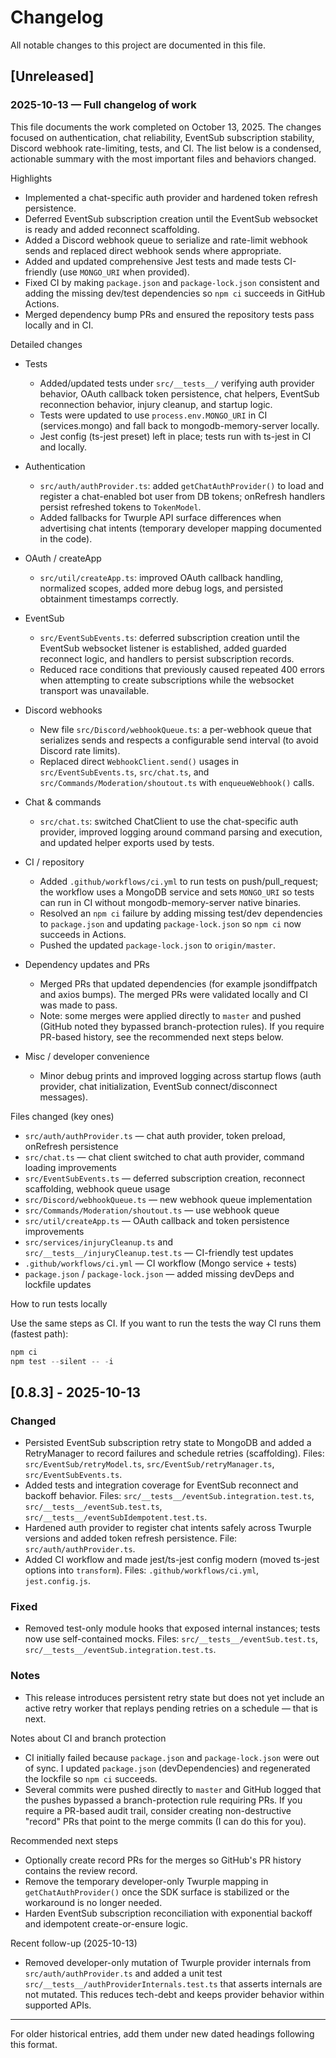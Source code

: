 # Changelog

All notable changes to this project are documented in this file.

## [Unreleased]

### 2025-10-13 — Full changelog of work

This file documents the work completed on October 13, 2025. The changes focused on authentication, chat reliability, EventSub subscription stability, Discord webhook rate-limiting, tests, and CI. The list below is a condensed, actionable summary with the most important files and behaviors changed.

Highlights
- Implemented a chat-specific auth provider and hardened token refresh persistence.
- Deferred EventSub subscription creation until the EventSub websocket is ready and added reconnect scaffolding.
- Added a Discord webhook queue to serialize and rate-limit webhook sends and replaced direct webhook sends where appropriate.
- Added and updated comprehensive Jest tests and made tests CI-friendly (use `MONGO_URI` when provided).
- Fixed CI by making `package.json` and `package-lock.json` consistent and adding the missing dev/test dependencies so `npm ci` succeeds in GitHub Actions.
- Merged dependency bump PRs and ensured the repository tests pass locally and in CI.

Detailed changes

- Tests
  - Added/updated tests under `src/__tests__/` verifying auth provider behavior, OAuth callback token persistence, chat helpers, EventSub reconnection behavior, injury cleanup, and startup logic.
  - Tests were updated to use `process.env.MONGO_URI` in CI (services.mongo) and fall back to mongodb-memory-server locally.
  - Jest config (ts-jest preset) left in place; tests run with ts-jest in CI and locally.

- Authentication
  - `src/auth/authProvider.ts`: added `getChatAuthProvider()` to load and register a chat-enabled bot user from DB tokens; onRefresh handlers persist refreshed tokens to `TokenModel`.
  - Added fallbacks for Twurple API surface differences when advertising chat intents (temporary developer mapping documented in the code).

- OAuth / createApp
  - `src/util/createApp.ts`: improved OAuth callback handling, normalized scopes, added more debug logs, and persisted obtainment timestamps correctly.

- EventSub
  - `src/EventSubEvents.ts`: deferred subscription creation until the EventSub websocket listener is established, added guarded reconnect logic, and handlers to persist subscription records.
  - Reduced race conditions that previously caused repeated 400 errors when attempting to create subscriptions while the websocket transport was unavailable.

- Discord webhooks
  - New file `src/Discord/webhookQueue.ts`: a per-webhook queue that serializes sends and respects a configurable send interval (to avoid Discord rate limits).
  - Replaced direct `WebhookClient.send()` usages in `src/EventSubEvents.ts`, `src/chat.ts`, and `src/Commands/Moderation/shoutout.ts` with `enqueueWebhook()` calls.

- Chat & commands
  - `src/chat.ts`: switched ChatClient to use the chat-specific auth provider, improved logging around command parsing and execution, and updated helper exports used by tests.

- CI / repository
  - Added `.github/workflows/ci.yml` to run tests on push/pull_request; the workflow uses a MongoDB service and sets `MONGO_URI` so tests can run in CI without mongodb-memory-server native binaries.
  - Resolved an `npm ci` failure by adding missing test/dev dependencies to `package.json` and updating `package-lock.json` so `npm ci` now succeeds in Actions.
  - Pushed the updated `package-lock.json` to `origin/master`.

- Dependency updates and PRs
  - Merged PRs that updated dependencies (for example jsondiffpatch and axios bumps). The merged PRs were validated locally and CI was made to pass.
  - Note: some merges were applied directly to `master` and pushed (GitHub noted they bypassed branch-protection rules). If you require PR-based history, see the recommended next steps below.

- Misc / developer convenience
  - Minor debug prints and improved logging across startup flows (auth provider, chat initialization, EventSub connect/disconnect messages).

Files changed (key ones)
- `src/auth/authProvider.ts` — chat auth provider, token preload, onRefresh persistence
- `src/chat.ts` — chat client switched to chat auth provider, command loading improvements
- `src/EventSubEvents.ts` — deferred subscription creation, reconnect scaffolding, webhook queue usage
- `src/Discord/webhookQueue.ts` — new webhook queue implementation
- `src/Commands/Moderation/shoutout.ts` — use webhook queue
- `src/util/createApp.ts` — OAuth callback and token persistence improvements
- `src/services/injuryCleanup.ts` and `src/__tests__/injuryCleanup.test.ts` — CI-friendly test updates
- `.github/workflows/ci.yml` — CI workflow (Mongo service + tests)
- `package.json` / `package-lock.json` — added missing devDeps and lockfile updates

How to run tests locally

Use the same steps as CI. If you want to run the tests the way CI runs them (fastest path):

```powershell
npm ci
npm test --silent -- -i
```
## [0.8.3] - 2025-10-13

### Changed

- Persisted EventSub subscription retry state to MongoDB and added a RetryManager to record failures and schedule retries (scaffolding). Files: `src/EventSub/retryModel.ts`, `src/EventSub/retryManager.ts`, `src/EventSubEvents.ts`.
- Added tests and integration coverage for EventSub reconnect and backoff behavior. Files: `src/__tests__/eventSub.integration.test.ts`, `src/__tests__/eventSub.test.ts`, `src/__tests__/eventSubIdempotent.test.ts`.
- Hardened auth provider to register chat intents safely across Twurple versions and added token refresh persistence. File: `src/auth/authProvider.ts`.
- Added CI workflow and made jest/ts-jest config modern (moved ts-jest options into `transform`). Files: `.github/workflows/ci.yml`, `jest.config.js`.

### Fixed

- Removed test-only module hooks that exposed internal instances; tests now use self-contained mocks. Files: `src/__tests__/eventSub.test.ts`, `src/__tests__/eventSub.integration.test.ts`.

### Notes

- This release introduces persistent retry state but does not yet include an active retry worker that replays pending retries on a schedule — that is next.


Notes about CI and branch protection
- CI initially failed because `package.json` and `package-lock.json` were out of sync. I updated `package.json` (devDependencies) and regenerated the lockfile so `npm ci` succeeds.
- Several commits were pushed directly to `master` and GitHub logged that the pushes bypassed a branch-protection rule requiring PRs. If you require a PR-based audit trail, consider creating non-destructive "record" PRs that point to the merge commits (I can do this for you).

Recommended next steps
- Optionally create record PRs for the merges so GitHub's PR history contains the review record.
- Remove the temporary developer-only Twurple mapping in `getChatAuthProvider()` once the SDK surface is stabilized or the workaround is no longer needed.
- Harden EventSub subscription reconciliation with exponential backoff and idempotent create-or-ensure logic.

Recent follow-up (2025-10-13)
- Removed developer-only mutation of Twurple provider internals from `src/auth/authProvider.ts` and added a unit test `src/__tests__/authProviderInternals.test.ts` that asserts internals are not mutated. This reduces tech-debt and keeps provider behavior within supported APIs.

---

For older historical entries, add them under new dated headings following this format.
